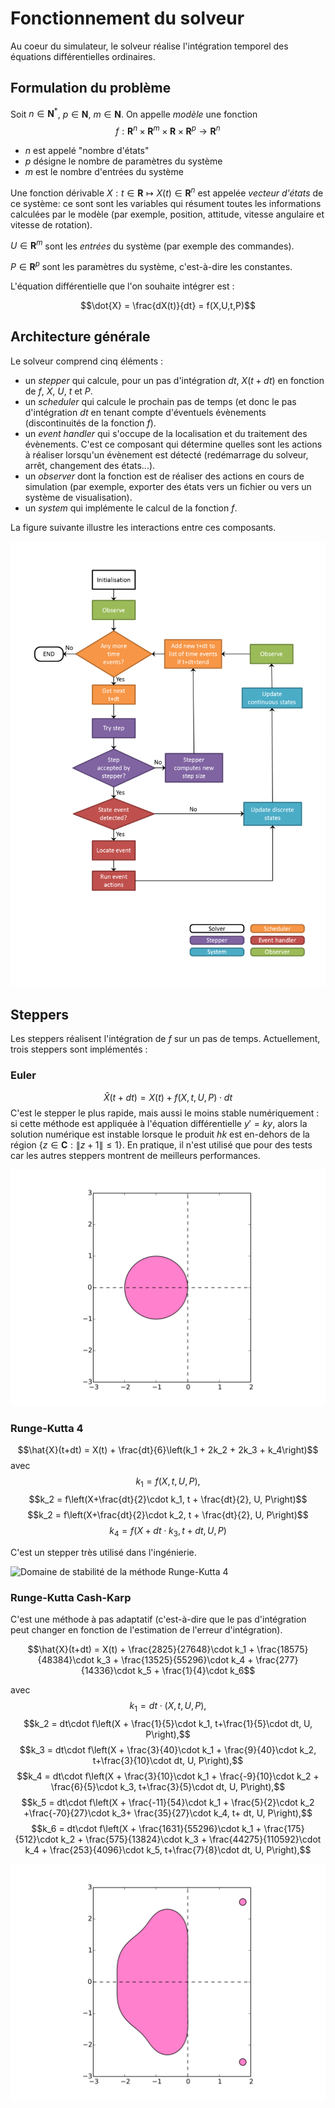 # Fonctionnement du solveur
Au coeur du simulateur, le solveur réalise l'intégration temporel des équations
différentielles ordinaires.

## Formulation du problème
Soit $n\in\mathbf{N}^*$, $p\in\mathbf{N}$, $m\in\mathbf{N}$.
On appelle *modèle* une fonction
$$f:\mathbf{R}^n\times\mathbf{R}^m\times\mathbf{R}\times\mathbf{R}^p\rightarrow\mathbf{R}^n$$

- $n$ est appelé "nombre d'états"
- $p$ désigne le nombre de paramètres du système
- $m$ est le nombre d'entrées du système

Une fonction dérivable $X:t\in\mathbf{R}\mapsto X(t)\in\mathbf{R}^n$ est
appelée *vecteur d'états* de ce système: ce sont sont les variables qui
résument toutes les informations calculées par le modèle (par exemple,
position, attitude, vitesse angulaire et vitesse de rotation).

$U\in\mathbf{R}^m$ sont les *entrées* du système (par exemple des commandes).

$P\in\mathbf{R}^p$ sont les paramètres du système, c'est-à-dire les constantes.

L'équation différentielle que l'on souhaite intégrer est :

$$\dot{X} = \frac{dX(t)}{dt} = f(X,U,t,P)$$

## Architecture générale
Le solveur comprend cinq éléments :

- un *stepper* qui calcule, pour un pas d'intégration $dt$, $X(t+dt)$ en
fonction de $f$, $X$, $U$, $t$ et $P$.
- un *scheduler* qui calcule le prochain pas de temps (et donc le pas
d'intégration $dt$ en tenant compte d'éventuels évènements (discontinuités de
la fonction $f$).
- un *event handler* qui s'occupe de la localisation et du traitement des
évènements. C'est ce composant qui détermine quelles sont les actions à
réaliser lorsqu'un évènement est détecté (redémarrage du solveur, arrêt,
changement des états...).
- un *observer* dont la fonction est de réaliser des actions en cours de
simulation (par exemple, exporter des états vers un fichier ou vers un système
de visualisation).
- un *system* qui implémente le calcul de la fonction $f$.

La figure suivante illustre les interactions entre ces composants.

![](images/solver.svg "Fonctionnement du solveur")

## Steppers
Les steppers réalisent l'intégration de $f$ sur un pas de temps. Actuellement,
trois steppers sont implémentés :

### Euler
$$\hat{X}(t+dt) = X(t) + f(X,t,U,P)\cdot dt$$
C'est le stepper le plus rapide, mais aussi le moins stable
numériquement : si cette méthode est appliquée à l'équation différentielle
$y'=k y$, alors la solution numérique est instable lorsque le produit $h k$
est en-dehors de la région $\left\{z\in\mathbf{C} : \left\|z+1\right\| \leq
1\right\}$.
En pratique, il n'est utilisé que pour des tests car les autres steppers
montrent de meilleurs performances.

![](images/euler_stability.svg "Domaine de stabilité de la méthode d'Euler")

### Runge-Kutta 4
$$\hat{X}(t+dt) = X(t) + \frac{dt}{6}\left(k_1 + 2k_2 + 2k_3 + k_4\right)$$
avec
$$k_1 = f(X, t, U, P),$$
$$k_2 = f\left(X+\frac{dt}{2}\cdot k_1, t + \frac{dt}{2}, U, P\right)$$
$$k_2 = f\left(X+\frac{dt}{2}\cdot k_2, t + \frac{dt}{2}, U, P\right)$$
$$k_4 = f\left(X+dt\cdot k_3, t+dt, U, P\right)$$

C'est un stepper très utilisé dans l'ingénierie.

![](images/runge_kutta_4_stability.svg "Domaine de stabilité de la méthode Runge-Kutta
4")

### Runge-Kutta Cash-Karp
C'est une méthode à pas adaptatif (c'est-à-dire que le pas d'intégration peut
changer en fonction de l'estimation de l'erreur d'intégration).

$$\hat{X}(t+dt) = X(t) + \frac{2825}{27648}\cdot k_1 + \frac{18575}{48384}\cdot k_3 +
\frac{13525}{55296}\cdot k_4 + \frac{277}{14336}\cdot k_5 + \frac{1}{4}\cdot
k_6$$

avec
$$k_1 = dt\cdot\left(X, t, U, P\right),$$
$$k_2 = dt\cdot f\left(X + \frac{1}{5}\cdot k_1, t+\frac{1}{5}\cdot dt, U, P\right),$$
$$k_3 = dt\cdot f\left(X + \frac{3}{40}\cdot k_1 + \frac{9}{40}\cdot k_2, t+\frac{3}{10}\cdot dt, U, P\right),$$
$$k_4 = dt\cdot f\left(X + \frac{3}{10}\cdot k_1 + \frac{-9}{10}\cdot k_2 + \frac{6}{5}\cdot k_3, t+\frac{3}{5}\cdot dt, U, P\right),$$
$$k_5 = dt\cdot f\left(X + \frac{-11}{54}\cdot k_1 + \frac{5}{2}\cdot k_2 +\frac{-70}{27}\cdot k_3+ \frac{35}{27}\cdot k_4, t+ dt, U, P\right),$$
$$k_6 = dt\cdot f\left(X + \frac{1631}{55296}\cdot k_1 + \frac{175}{512}\cdot k_2 + \frac{575}{13824}\cdot k_3 + \frac{44275}{110592}\cdot k_4  + \frac{253}{4096}\cdot k_5, t+\frac{7}{8}\cdot dt, U, P\right),$$

![](images/runge_kutta_cash_karp_stability.svg "Domaine de stabilité de la méthode de Runge-Kutta Cash-Karp")

